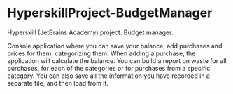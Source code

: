 # HyperskillProject-BudgetManager
Hyperskill (JetBrains Academy) project. Budget manager.

Console application where you can save your balance, add purchases 
and prices for them, categorizing them. When adding a purchase, 
the application will calculate the balance. You can build a report 
on waste for all purchases, for each of the categories or 
for purchases from a specific category. You can also save all the 
information you have recorded in a separate file, and then load from it.
